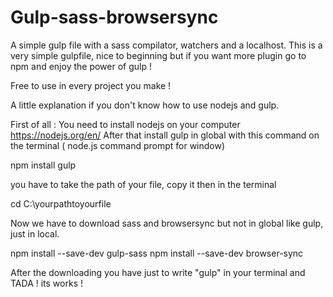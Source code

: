 # Gulp-sass-browsersync
A simple gulp file with a sass compilator, watchers and a localhost.
This is a very simple gulpfile, nice to beginning but if you want more plugin go to npm and enjoy the power of gulp !

Free to use in every project you make !


A little explanation if you don't know how to use nodejs and gulp.


First of all :
You need to install nodejs on your computer https://nodejs.org/en/
After that install gulp in global with this command on the terminal ( node.js command prompt for window)

npm install gulp

you have to take the path of your file, copy it then in the terminal 

cd C:\yourpathtoyourfile 

Now we have to download sass and browsersync but not in global like gulp, just in local.

npm install --save-dev gulp-sass
npm install --save-dev browser-sync

After the downloading you have just to write "gulp" in your terminal and TADA ! its works !





